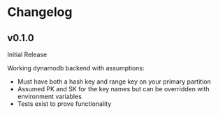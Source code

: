 # Changelog

## v0.1.0

Initial Release

Working dynamodb backend with assumptions:

 - Must have both a hash key and range key on your primary partition
 - Assumed PK and SK for the key names but can be overridden with environment variables
 - Tests exist to prove functionality
